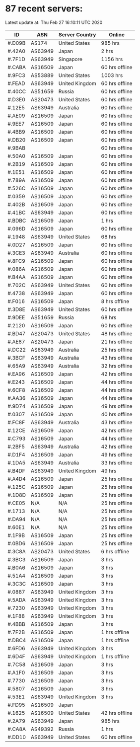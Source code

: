 # 87 recent servers:

Latest update at: Thu Feb 27 16:10:11 UTC 2020

| ID | ASN | Server Country | Online |
| -- | --- | -------------- | ------ |
| #.D09B | AS174 | United States | 985 hrs |
| #.42A0 | AS63949 | Japan | 2 hrs |
| #.7F1D | AS63949 | Singapore | 1156 hrs |
| #.CABA | AS16509 | Japan | 60 hrs offline |
| #.9FC3 | AS53889 | United States | 1003 hrs |
| #.FEAD | AS63949 | United Kingdom | 60 hrs offline |
| #.40CC | AS51659 | Russia | 60 hrs offline |
| #.D3E0 | AS20473 | United States | 60 hrs offline |
| #.12E5 | AS63949 | Australia | 60 hrs offline |
| #.AE09 | AS16509 | Japan | 60 hrs offline |
| #.9EE7 | AS16509 | Japan | 60 hrs offline |
| #.4BB9 | AS16509 | Japan | 60 hrs offline |
| #.DB20 | AS16509 | Japan | 60 hrs offline |
| #.9BAB |  |  | 60 hrs offline |
| #.50A0 | AS16509 | Japan | 60 hrs offline |
| #.2B19 | AS16509 | Japan | 60 hrs offline |
| #.1E51 | AS16509 | Japan | 60 hrs offline |
| #.789A | AS16509 | Japan | 60 hrs offline |
| #.526C | AS16509 | Japan | 60 hrs offline |
| #.0359 | AS16509 | Japan | 60 hrs offline |
| #.402B | AS16509 | Japan | 60 hrs offline |
| #.41BC | AS63949 | Japan | 60 hrs offline |
| #.BDBC | AS16509 | Japan | 1 hrs |
| #.096D | AS16509 | Japan | 60 hrs offline |
| #.1948 | AS63949 | United States | 68 hrs |
| #.0D27 | AS16509 | Japan | 60 hrs offline |
| #.3CE3 | AS63949 | Australia | 60 hrs offline |
| #.8FC9 | AS16509 | Japan | 60 hrs offline |
| #.086A | AS16509 | Japan | 60 hrs offline |
| #.B4AA | AS16509 | Japan | 60 hrs offline |
| #.702C | AS63949 | United States | 60 hrs offline |
| #.4738 | AS63949 | Japan | 60 hrs offline |
| #.F016 | AS16509 | Japan | 8 hrs offline |
| #.3D8E | AS63949 | United States | 60 hrs offline |
| #.9DEE | AS51659 | Russia | 68 hrs |
| #.2120 | AS16509 | Japan | 60 hrs offline |
| #.BD47 | AS20473 | United States | 48 hrs offline |
| #.AE87 | AS20473 | Japan | 21 hrs offline |
| #.DC22 | AS63949 | Australia | 25 hrs offline |
| #.3BCF | AS63949 | Australia | 43 hrs offline |
| #.65A9 | AS63949 | Australia | 32 hrs offline |
| #.EA96 | AS16509 | Japan | 42 hrs offline |
| #.E243 | AS16509 | Japan | 44 hrs offline |
| #.6CF8 | AS16509 | Japan | 44 hrs offline |
| #.AA36 | AS16509 | Japan | 44 hrs offline |
| #.9D74 | AS16509 | Japan | 49 hrs offline |
| #.0307 | AS16509 | Japan | 40 hrs offline |
| #.FC8F | AS63949 | Australia | 43 hrs offline |
| #.12CE | AS16509 | Japan | 42 hrs offline |
| #.C793 | AS16509 | Japan | 44 hrs offline |
| #.2BF5 | AS63949 | Australia | 42 hrs offline |
| #.D1F4 | AS16509 | Japan | 49 hrs offline |
| #.1DA5 | AS63949 | Australia | 33 hrs offline |
| #.B4DF | AS63949 | United Kingdom | 49 hrs |
| #.A4D4 | AS16509 | Japan | 25 hrs offline |
| #.125C | AS16509 | Japan | 25 hrs offline |
| #.1D8D | AS16509 | Japan | 25 hrs offline |
| #.CE05 | N/A | N/A | 25 hrs offline |
| #.1713 | N/A | N/A | 25 hrs offline |
| #.DA94 | N/A | N/A | 25 hrs offline |
| #.60E1 | N/A | N/A | 25 hrs offline |
| #.1F9B | AS16509 | Japan | 25 hrs offline |
| #.0BD6 | AS16509 | Japan | 25 hrs offline |
| #.3C8A | AS20473 | United States | 6 hrs offline |
| #.3BC3 | AS16509 | Japan | 3 hrs |
| #.B0A6 | AS16509 | Japan | 3 hrs |
| #.51A4 | AS16509 | Japan | 3 hrs |
| #.3C3C | AS16509 | Japan | 3 hrs |
| #.0887 | AS63949 | United Kingdom | 3 hrs |
| #.5ADA | AS63949 | United Kingdom | 3 hrs |
| #.7230 | AS63949 | United Kingdom | 3 hrs |
| #.1F88 | AS63949 | United Kingdom | 3 hrs |
| #.4BBB | AS16509 | Japan | 3 hrs |
| #.7F2B | AS16509 | Japan | 1 hrs offline |
| #.DBC4 | AS16509 | Japan | 1 hrs offline |
| #.6FD6 | AS63949 | United Kingdom | 3 hrs |
| #.6D4F | AS63949 | United Kingdom | 1 hrs offline |
| #.7C58 | AS16509 | Japan | 3 hrs |
| #.A1F0 | AS16509 | Japan | 3 hrs |
| #.7730 | AS16509 | Japan | 3 hrs |
| #.5807 | AS16509 | Japan | 3 hrs |
| #.53E1 | AS63949 | United Kingdom | 3 hrs |
| #.FD95 | AS16509 | Japan | |
| #.1625 | AS16509 | United States | 42 hrs offline |
| #.2A79 | AS63949 | Japan | 985 hrs |
| #.CA8A | AS49392 | Russia | 1 hrs |
| #.DD10 | AS63949 | United States | 60 hrs offline |

